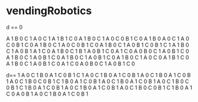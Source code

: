 # vendingRobotics
d == 0

A 1
B 0
C 1
A 0
C 1
A 1
B 1
C 0
A 1
B 0
C 1
A 0
C 0
B 1
C 0
A 1
B 0
A 0
C 1
A 0
C 0
B 1
C 0
A 1
B 0
C 1
A 0
C 0
B 1
C 0
A 1
B 0
C 1
A 0
B 1
C 0
B 1
C 1
A 1
B 0
C 1
A 0
B 1
A 1
C 0
A 1
B 0
C 1
B 1
A 0
B 1
C 0
A 1
C 0
A 0
B 0
C 1
A 0
B 1
C 0
A 1
B 0
C 1
A 0
B 1
C 0
A 1
B 0
C 1
A 0
B 1
C 0
A 1
B 0
C 1
A 0
C 0
A 1
B 1
C 0
A 1
B 0
C 1
A 0
B 1
C 0
A 1
C 0
A 0
B 0
C 1
A 0
B 1
C 0

d== 1
A 0
C 1
B 0
A 1
C 0
B 1
C 1
A 0
C 1
B 0
A 1
C 0
B 1
A 0
C 1
B 0
A 1
C 0
B 1
A 0
C 1
B 0
C 0
B 1
C 1
B 0
A 1
C 0
B 1
A 0
C 1
B 0
A 1
C 0
B 1
A 0
C 1
B 0
C 0
B 1
C 1
B 0
A 1
C 0
B 1
A 0
C 1
B 0
A 1
C 0
B 1
A 0
C 1
B 0
C 0
B 1
C 1
B 0
A 1
C 0
A 0
B 1
A 0
C 1
B 0
A 1
C 0
B 1


